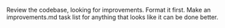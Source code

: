 Review the codebase, looking for improvements. Format it first. Make an improvements.md task list for anything that looks like it can be done better.

